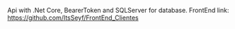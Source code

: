 Api with .Net Core, BearerToken and SQLServer for database.
FrontEnd link: https://github.com/ItsSeyf/FrontEnd_Clientes
